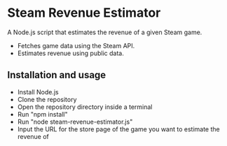 # Steam Revenue Estimator

A Node.js script that estimates the revenue of a given Steam game. 
- Fetches game data using the Steam API.
- Estimates revenue using public data.

## Installation and usage

- Install Node.js
- Clone the repository
- Open the repository directory inside a terminal
- Run "npm install"
- Run "node steam-revenue-estimator.js"
- Input the URL for the store page of the game you want to estimate the revenue of
